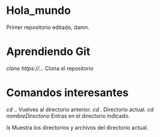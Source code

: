 # Hola_mundo
Primer repositorio editado, damn.

# Aprendiendo Git
*clone https://...* Clona el repositorio

# Comandos interesantes
*cd ..* Vuelves al directorio anterior.
*cd .* Directorio actual.
*cd nombreDirectorio* Entras en el directorio indicado.

*ls* Muestra los directorios y archivos del directorio actual.
